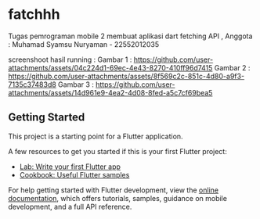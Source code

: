 # fatchhh
Tugas pemrograman mobile 2 membuat aplikasi dart fetching API
, Anggota : Muhamad Syamsu Nuryaman -  22552012035


screenshoot hasil running :
Gambar 1 : https://github.com/user-attachments/assets/04c224d1-69ec-4e43-8270-410ff96d7415
Gambar 2 : https://github.com/user-attachments/assets/8f569c2c-851c-4d80-a9f3-7135c37483d8
Gambar 3 : https://github.com/user-attachments/assets/14d961e9-4ea2-4d08-8fed-a5c7cf69bea5




## Getting Started

This project is a starting point for a Flutter application.

A few resources to get you started if this is your first Flutter project:

- [Lab: Write your first Flutter app](https://docs.flutter.dev/get-started/codelab)
- [Cookbook: Useful Flutter samples](https://docs.flutter.dev/cookbook)

For help getting started with Flutter development, view the
[online documentation](https://docs.flutter.dev/), which offers tutorials,
samples, guidance on mobile development, and a full API reference.
